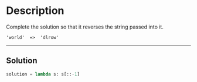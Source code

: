 # Description

Complete the solution so that it reverses the string passed into it.

```
'world'  =>  'dlrow'
```

---

## Solution

```py
solution = lambda s: s[::-1]
```
